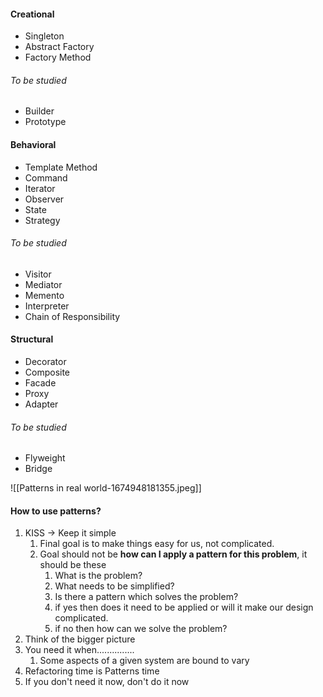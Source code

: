 #### Creational
- Singleton
- Abstract Factory
- Factory Method
###### To be studied
- Builder
- Prototype

#### Behavioral
- Template Method
- Command
- Iterator
- Observer
- State
- Strategy
###### To be studied
- Visitor
- Mediator
- Memento
- Interpreter
- Chain of Responsibility

#### Structural
- Decorator
- Composite
- Facade
- Proxy
- Adapter
###### To be studied
- Flyweight
- Bridge

![[Patterns in real world-1674948181355.jpeg]]

#### How to use patterns?
1) KISS -> Keep it simple
	1) Final goal is to make things easy for us, not complicated.
	2) Goal should not be **how can I apply a pattern for this problem**, it should be these
		1) What is the problem?
		2) What needs to be simplified?
		3) Is there a pattern which solves the problem?
		4) if yes then does it need to be applied or will it make our design complicated.
		5) if no then how can we solve the problem?
2) Think of the bigger picture
3) You need it when...............
	1) Some aspects of a given system are bound to vary
4) Refactoring time is Patterns time
5) If you don't need it now, don't do it now








